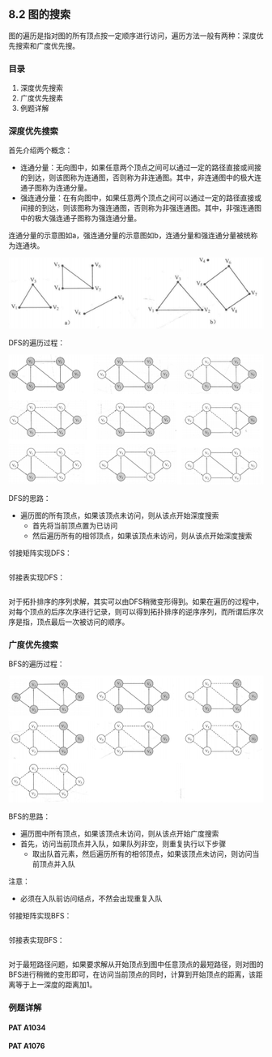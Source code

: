 ## 8.2 图的搜索

图的遍历是指对图的所有顶点按一定顺序进行访问，遍历方法一般有两种：深度优先搜索和广度优先搜。

### 目录

1. 深度优先搜索
2. 广度优先搜素
3. 例题详解



### 深度优先搜索

首先介绍两个概念：

* 连通分量：无向图中，如果任意两个顶点之间可以通过一定的路径直接或间接的到达，则该图称为连通图，否则称为非连通图。其中，非连通图中的极大连通子图称为连通分量。
* 强连通分量：在有向图中，如果任意两个顶点之间可以通过一定的路径直接或间接的到达，则该图称为强连通图，否则称为非强连通图。其中，非强连通图中的极大强连通子图称为强连通分量。

连通分量的示意图如a，强连通分量的示意图如b，连通分量和强连通分量被统称为连通块。

![image-20210810001837347](image-20210810001837347.png)

DFS的遍历过程：

![image-20210810110506253](image-20210810110506253.png)

DFS的思路：

* 遍历图的所有顶点，如果该顶点未访问，则从该点开始深度搜索
  * 首先将当前顶点置为已访问
  * 然后遍历所有的相邻顶点，如果该顶点未访问，则从该点开始深度搜索

邻接矩阵实现DFS：

```java
```



邻接表实现DFS：

```java
```



对于拓扑排序的序列求解，其实可以由DFS稍微变形得到。如果在遍历的过程中，对每个顶点的后序次序进行记录，则可以得到拓扑排序的逆序序列，而所谓后序次序是指，顶点最后一次被访问的顺序。

### 广度优先搜索

BFS的遍历过程：

![image-20210810111125242](image-20210810111125242.png)



BFS的思路：

* 遍历图中所有顶点，如果该顶点未访问，则从该点开始广度搜索
* 首先，访问当前顶点并入队，如果队列非空，则重复执行以下步骤
  * 取出队首元素，然后遍历所有的相邻顶点，如果该顶点未访问，则访问当前顶点并入队

注意：

* 必须在入队前访问结点，不然会出现重复入队

邻接矩阵实现BFS：

```java
```



邻接表实现BFS：

```java
```



对于最短路径问题，如果要求解从开始顶点到图中任意顶点的最短路径，则对图的BFS进行稍微的变形即可，在访问当前顶点的同时，计算到开始顶点的距离，该距离等于上一深度的距离加1。



### 例题详解

#### PAT A1034

#### PAT A1076

